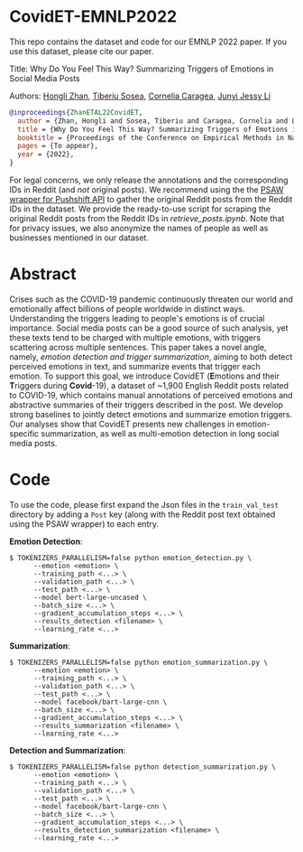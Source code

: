 # CovidET-EMNLP2022
This repo contains the dataset and code for our EMNLP 2022 paper. If you use this dataset, please cite our paper.

Title: Why Do You Feel This Way? Summarizing Triggers of Emotions in Social Media Posts

Authors: <a href="https://honglizhan.github.io/">Hongli Zhan</a>, <a href="https://www.tsosea.com/">Tiberiu Sosea</a>, <a href="https://www.cs.uic.edu/~cornelia/">Cornelia Caragea</a>, <a href="https://jessyli.com/">Junyi Jessy Li</a>

```bibtex
@inproceedings{ZhanETAL22CovidET,
  author = {Zhan, Hongli and Sosea, Tiberiu and Caragea, Cornelia and Li, Junyi Jessy},
  title = {Why Do You Feel This Way? Summarizing Triggers of Emotions in Social Media Posts},
  booktitle = {Proceedings of the Conference on Empirical Methods in Natural Language Processing},
  pages = {To appear},
  year = {2022},
}
```

For legal concerns, we only release the annotations and the corresponding IDs in Reddit (and *not* original posts). We recommend using the the <a href="https://psaw.readthedocs.io/en/latest/">PSAW wrapper for Pushshift API</a> to gather the original Reddit posts from the Reddit IDs in the dataset. We provide the ready-to-use script for scraping the original Reddit posts from the Reddit IDs in *retrieve_posts.ipynb*. Note that for privacy issues, we also anonymize the names of people as well as businesses mentioned in our dataset.

# Abstract
Crises such as the COVID-19 pandemic continuously threaten our world and emotionally affect billions of people worldwide in distinct ways. Understanding the triggers leading to people's emotions is of crucial importance. Social media posts can be a good source of such analysis, yet these texts tend to be charged with multiple emotions, with triggers scattering across multiple sentences. This paper takes a novel angle, namely, *emotion detection and trigger summarization*, aiming to both detect perceived emotions in text, and summarize events that trigger each emotion. To support this goal, we introduce CovidET (**E**motions and their **T**riggers during **Covid**-19), a dataset of ~1,900 English Reddit posts related to COVID-19, which contains manual annotations of perceived emotions and abstractive summaries of their triggers described in the post. We develop strong baselines to jointly detect emotions and summarize emotion triggers. Our analyses show that CovidET presents new challenges in emotion-specific summarization, as well as multi-emotion detection in long social media posts.


# Code
To use the code, please first expand the Json files in the `train_val_test` directory by adding a `Post` key (along with the Reddit post text obtained using the PSAW wrapper) to each entry.

**Emotion Detection**:

```
$ TOKENIZERS_PARALLELISM=false python emotion_detection.py \
      --emotion <emotion> \
      --training_path <...> \
      --validation_path <...> \
      --test_path <...> \
      --model bert-large-uncased \
      --batch_size <...> \
      --gradient_accumulation_steps <...> \
      --results_detection <filename> \
      --learning_rate <...>
```

**Summarization**:

```
$ TOKENIZERS_PARALLELISM=false python emotion_summarization.py \
      --emotion <emotion> \
      --training_path <...> \
      --validation_path <...> \
      --test_path <...> \
      --model facebook/bart-large-cnn \
      --batch_size <...> \
      --gradient_accumulation_steps <...> \
      --results_summarization <filename> \
      --learning_rate <...>
```

**Detection and Summarization**:

```
$ TOKENIZERS_PARALLELISM=false python detection_summarization.py \
      --emotion <emotion> \
      --training_path <...> \
      --validation_path <...> \
      --test_path <...> \
      --model facebook/bart-large-cnn \
      --batch_size <...> \
      --gradient_accumulation_steps <...> \
      --results_detection_summarization <filename> \
      --learning_rate <...>
```
